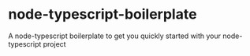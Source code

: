 # node-typescript-boilerplate
A node-typescript boilerplate to get you quickly started with your node-typescript project
